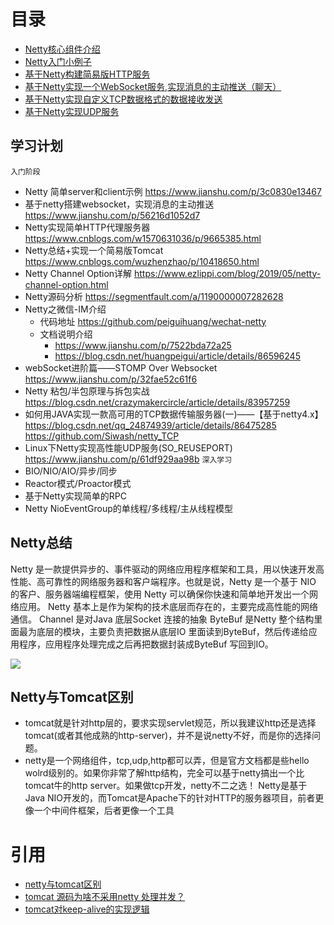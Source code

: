 # 目录
* [Netty核心组件介绍](http://note.youdao.com/noteshare?id=220ac83ee37543ea9d761699bf5915d8&sub=wcp157838393679928)
* [Netty入门小例子](https://github.com/zhonghuasheng/JAVA/tree/master/netty)
* [基于Netty构建简易版HTTP服务](https://github.com/zhonghuasheng/JAVA/tree/master/netty)
* [基于Netty实现一个WebSocket服务,实现消息的主动推送（聊天）](https://github.com/zhonghuasheng/JAVA/tree/master/netty)
* [基于Netty实现自定义TCP数据格式的数据接收发送](https://github.com/zhonghuasheng/JAVA/tree/master/netty)
* [基于Netty实现UDP服务](https://github.com/zhonghuasheng/JAVA/tree/master/netty)

## 学习计划
`入门阶段`
* Netty 简单server和client示例 https://www.jianshu.com/p/3c0830e13467
* 基于netty搭建websocket，实现消息的主动推送 https://www.jianshu.com/p/56216d1052d7
* Netty实现简单HTTP代理服务器 https://www.cnblogs.com/w1570631036/p/9665385.html
* Netty总结+实现一个简易版Tomcat https://www.cnblogs.com/wuzhenzhao/p/10418650.html
* Netty Channel Option详解 https://www.ezlippi.com/blog/2019/05/netty-channel-option.html
* Netty源码分析 https://segmentfault.com/a/1190000007282628
* Netty之微信-IM介绍
    * 代码地址 https://github.com/peiguihuang/wechat-netty
    * 文档说明介绍
        * https://www.jianshu.com/p/7522bda72a25
        * https://blog.csdn.net/huangpeigui/article/details/86596245
* webSocket进阶篇——STOMP Over Websocket https://www.jianshu.com/p/32fae52c61f6
* Netty 粘包/半包原理与拆包实战 https://blog.csdn.net/crazymakercircle/article/details/83957259
* 如何用JAVA实现一款高可用的TCP数据传输服务器(一)——【基于netty4.x】 https://blog.csdn.net/qq_24874939/article/details/86475285 https://github.com/Siwash/netty_TCP
* Linux下Netty实现高性能UDP服务(SO_REUSEPORT) https://www.jianshu.com/p/61df929aa98b
`深入学习`
* BIO/NIO/AIO/异步/同步
* Reactor模式/Proactor模式
* 基于Netty实现简单的RPC
* Netty NioEventGroup的单线程/多线程/主从线程模型

## Netty总结
Netty 是一款提供异步的、事件驱动的网络应用程序框架和工具，用以快速开发高性能、高可靠性的网络服务器和客户端程序。也就是说，Netty 是一个基于 NIO 的客户、服务器端编程框架，使用 Netty 可以确保你快速和简单地开发出一个网络应用。
Netty 基本上是作为架构的技术底层而存在的，主要完成高性能的网络通信。
Channel 是对Java 底层Socket 连接的抽象
ByteBuf 是Netty 整个结构里面最为底层的模块，主要负责把数据从底层IO 里面读到ByteBuf，然后传递给应用程序，应用程序处理完成之后再把数据封装成ByteBuf 写回到IO。


![](png/netty-architecture.png)

## Netty与Tomcat区别
* tomcat就是针对http层的，要求实现servlet规范，所以我建议http还是选择tomcat(或者其他成熟的http-server)，并不是说netty不好，而是你的选择问题。
* netty是一个网络组件，tcp,udp,http都可以弄，但是官方文档都是些hello wolrd级别的。如果你非常了解http结构，完全可以基于netty搞出一个比tomcat牛的http server。如果做tcp开发，netty不二之选！
Netty是基于Java NIO开发的，而Tomcat是Apache下的针对HTTP的服务器项目，前者更像一个中间件框架，后者更像一个工具

# 引用
* [netty与tomcat区别](https://blog.csdn.net/fqwgc8/article/details/50291781)
* [tomcat 源码为啥不采用netty 处理并发？](https://www.zhihu.com/question/53498767)
* [tomcat对keep-alive的实现逻辑](http://hongjiang.info/how-tomcat-implements-keep-alive/)